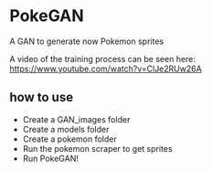 # PokeGAN
A GAN to generate now Pokemon sprites

A video of the training process can be seen here:
https://www.youtube.com/watch?v=ClJe2RUw26A

## how to use ##
- Create a GAN_images folder
- Create a models folder
- Create a pokemon folder
- Run the pokemon scraper to get sprites 
- Run PokeGAN! 
